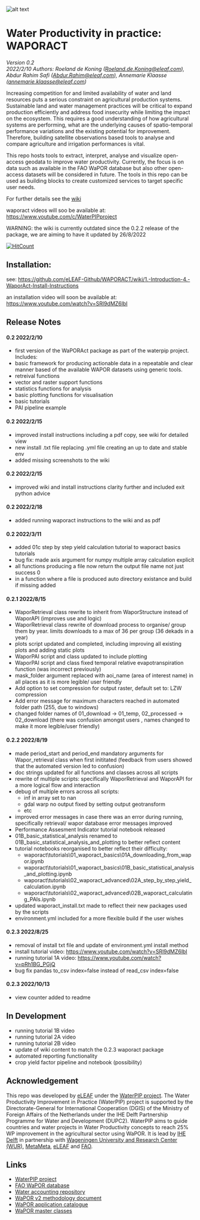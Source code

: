 ![alt text](https://github.com/eLEAF-Github/WAPORACT/blob/master/images/wapor_banner.png?raw=true)

# Water Productivity in practice: WAPORACT  
_Version 0.2_   
_2022/2/10_
_Authors: Roeland de Koning (Roeland.de.Koning@eleaf.com), Abdur Rahim Safi (Abdur.Rahim@eleaf.com), Annemarie Klaasse (annemarie.klaasse@eleaf.com)_

Increasing competition for and limited availability of water and land resources puts a serious constraint on agricultural production systems. Sustainable land and water management practices will be critical to expand production efficiently and address food insecurity while limiting the impact on the ecosystem. This requires a good understanding of how agricultural systems are performing, what are the underlying causes of spatio-temporal performance variations and the existing potential for improvement. Therefore, building satellite observations based tools to analyse and compare agriculture and irrigation performances is vital. 

This repo hosts tools to extract, interpret, analyse and visualize open-access geodata to improve water productivity. Currently, the focus is on data such as available in the FAO WaPOR database but also other open-access datasets will be considered in future. The tools in this repo can be used as building blocks to create customized services to target specific user needs.  

For further details see the [wiki](https://github.com/eLEAF-Github/WAPORACT/wiki) 

waporact videos will soo be available at: https://www.youtube.com/c/WaterPIPproject 


WARNING: the wiki is currently outdated since the 0.2.2 release of the package, we are aiming to have it updated by 26/8/2022

[![HitCount](https://hits.dwyl.com/operations@eleafcom/eLEAF-Github/WAPORACT.svg?style=flat-square)](http://hits.dwyl.com/operations@eleafcom/eLEAF-Github/WAPORACT) 

## Installation:

see: https://github.com/eLEAF-Github/WAPORACT/wiki/1.-Introduction-4.-WaporAct-Install-Instructions

an installation video will soon be available at: https://www.youtube.com/watch?v=SRl9dMZ6lbI 

## Release Notes

#### 0.2 2022/2/10

- first version of the WaPORAct package as part of the waterpip project. Includes: 
- basic framework for producing actionable data in a repeatable and clear manner based of the available WAPOR datasets using generic tools. 
- retreival functions
- vector and raster support functions
- statistics functions for analysis
- basic plotting functions for visualisation
- basic tutorials
- PAI pipeline example


#### 0.2 2022/2/15

- improved install instructions including a pdf copy, see wiki for detailed view 
- new install .txt file replacing .yml file creating an up to date and stable env
- added missing screenshots to the wiki

#### 0.2 2022/2/15

- improved wiki and install instructions clarity further and included exit python advice

#### 0.2 2022/2/18

- added running waporact instructions to the wiki and as pdf 

#### 0.2 2022/3/11

- added 01c step by step yield calculation tutorial to waporact basics tutorials
- bug fix: made axis argument for numpy multiple array calculation explicit
- all functions producing a file now return the output file name not just success 0
- in a function where a file is produced auto directory existance and build if missing added


#### 0.2.1 2022/8/15

- WaporRetrieval class rewrite to inherit from WaporStructure instead of WaporAPI (improves use and logic)
- WaporRetrieval class rewrite of download process to organise/ group them by year. limits downloads to a 
  max of 36 per group (36 dekads in a year) 
- plots script updated and completed, including improving all existing plots and adding static plots
- WaporPAI script and class updated to include plotting 
- WaporPAI script and class fixed temporal relative evapotranspiration function (was incorrect previously)
- mask_folder argument replaced with aoi_name (area of interest name) in all places as it is more legible/ user friendly
- Add option to set compression for output raster, default set to: LZW compression
- Add error message for maximum characters reached in automated folder path (255, due to windows)
- changed folder names of 01_download -> 01_temp,  02_processed -> 02_download (there was confusion amongst users , 
  names changed to make it more legible/user friendly)


#### 0.2.2 2022/8/19

  - made period_start and period_end mandatory arguments for Wapor_retrieval class when first inititated (feedback from users showed that the automated version led to confusion)
  - doc strings updated for all functions and classes across all scripts
  - rewrite of multiple scripts: specifically WaporRetrieval and WaporAPI for a more logical flow and interaction
  - debug of multiple errors across all scripts:
    - inf in array set to nan
    - gdal warp no output fixed by setting output geotransform
    - etc
  -  improved error messages in case there was an error during running, specifically retrieval/ wapor database error messages improved
  - Performance Assesment Indicator tutorial notebook released
  - 01B_basic_statistical_analysis renamed to 01B_basic_statistical_analysis_and_plotting to better reflect content
  - tutorial notebooks reorganised to better reflect their difficulty:
    - waporact\tutorials\01_waporact_basics\01A_downloading_from_wapor.ipynb
    - waporact\tutorials\01_waporact_basics\01B_basic_statistical_analysis_and_plotting.ipynb
    - waporact\tutorials\02_waporact_advanced\02A_step_by_step_yield_calculation.ipynb
    - waporact\tutorials\02_waporact_advanced\02B_waporact_calculating_PAIs.ipynb
  - updated waporact_install.txt made to reflect their new packages used by the scripts
  - environment.yml included for a more flexible build if the user wishes

#### 0.2.3 2022/8/25

- removal of install txt file and update of environment.yml install method
- install tutorial video: https://www.youtube.com/watch?v=SRl9dMZ6lbI
- running tutorial 1A video: https://www.youtube.com/watch?v=pRh1BG_PGjQ
- bug fix pandas to_csv index=false instead of read_csv index=false

#### 0.2.3 2022/10/13

- view counter added to readme

## In Development 

- running tutorial 1B video
- running tutorial 2A video
- running tutorial 2B video
- update of wiki content to match the 0.2.3 waporact package 
- automated reporting functionality
- crop yield factor pipeline and notebook (possibility)


## Acknowledgement  
This repo was developed by [eLEAF](https://www.eleaf.com) under the [WaterPIP project](https://waterpip.un-ihe.org/welcome-waterpip). The Water Productivity Improvement in Practice (WaterPIP) project is supported by the Directorate-General for International Cooperation (DGIS) of the Ministry of Foreign Affairs of the Netherlands under the IHE Delft Partnership Programme for Water and Development (DUPC2). WaterPIP aims to guide countries and water projects in Water Productivity concepts to reach 25% WP improvement in the agricultural sector using WaPOR. It is lead by [IHE Delft](https://www.un-ihe.org/) in partnership with [Wageningen University and Research Center (WUR)](https://www.wur.nl/), [MetaMeta](https://metameta.nl), [eLEAF](https://www.eleaf.com) and [FAO](https://www.fao.org).

## Links  
- [WaterPIP project](https://waterpip.un-ihe.org/welcome-waterpip)
- [FAO WaPOR database](https://wapor.apps.fao.org/home/WAPOR_2/1)
- [Water accounting repository](https://github.com/wateraccounting/WAPORWP)
- [WaPOR v2 methodology document](http://www.fao.org/3/ca9894en/CA9894EN.pdf)
- [WaPOR application catalogue](http://www.fao.org/in-action/remote-sensing-for-water-productivity/use-casesresources/en/)
- [WaPOR master classes](https://thewaterchannel.tv/videos/june-10-2020-monitoring-water-productivity-using-wapor-part-1/)

